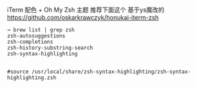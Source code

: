 #
iTerm 配色 + Oh My Zsh 主题 推荐下面这个 基于ys魔改的 
https://github.com/oskarkrawczyk/honukai-iterm-zsh  


```
→ brew list | grep zsh
zsh-autosuggestions
zsh-completions
zsh-history-substring-search
zsh-syntax-highlighting


#source /usr/local/share/zsh-syntax-highlighting/zsh-syntax-highlighting.zsh
```
